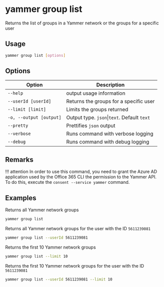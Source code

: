 # yammer group list

Returns the list of groups in a Yammer network or the groups for a specific user

## Usage

```sh
yammer group list [options]
```

## Options

Option|Description
------|-----------
`--help`|output usage information
`--userId [userId]`|Returns the groups for a specific user
`--limit [limit]`|Limits the groups returned
`-o, --output [output]`|Output type. `json`&#x7c;`text`. Default `text`
`--pretty`|Prettifies `json` output
`--verbose`|Runs command with verbose logging
`--debug`|Runs command with debug logging

## Remarks

!!! attention
    In order to use this command, you need to grant the Azure AD application used by the Office 365 CLI the permission to the Yammer API. To do this, execute the `consent --service yammer` command.

## Examples

Returns all Yammer network groups

```sh
yammer group list
```

Returns all Yammer network groups for the user with the ID `5611239081`

```sh
yammer group list --userId 5611239081
```

Returns the first 10 Yammer network groups

```sh
yammer group list --limit 10
```

Returns the first 10 Yammer network groups for the user with the ID `5611239081`

```sh
yammer group list --userId 5611239081 --limit 10
```
